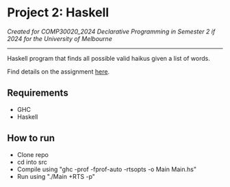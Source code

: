 # Project 2: Haskell

*Created for COMP30020_2024 Declarative Programming in Semester 2 if 2024 for the University of Melbourne*

---

Haskell program that finds all possible valid haikus given a list of words.

Find details on the assignment [here](assignment_details.md).

## Requirements

- GHC
- Haskell

## How to run

- Clone repo
- cd into src
- Compile using "ghc -prof -fprof-auto -rtsopts -o Main Main.hs"
- Run using "./Main +RTS -p"